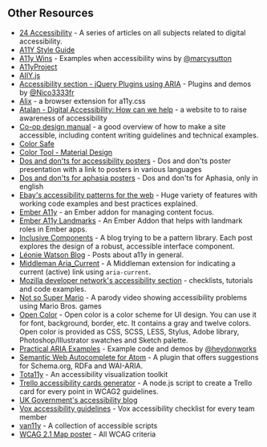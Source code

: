 
## Other Resources

* [24 Accessibility](https://www.24a11y.com) - A series of articles on all subjects related to digital accessibility.
* [A11Y Style Guide](https://github.com/cehfisher/a11y-style-guide)
* [A11y Wins](http://a11ywins.tumblr.com/) - Examples when accessibility wins by [@marcysutton](https://twitter.com/marcysutton)
* [A11yProject](https://github.com/a11yproject/a11yproject.com)
* [AIIY.js](http://allyjs.io/)
* [Accessibility section - jQuery Plugins using ARIA](http://a11y.nicolas-hoffmann.net/) - Plugins and demos by [@Nico3333fr](https://twitter.com/Nico3333fr)
* [Alix](https://github.com/ireade/alix) - a browser extension for a11y.css
* [Atalan - Digital Accessibility: How can we help](https://atalan.fr/agissons/en/index.html) - a website to to raise awareness of accessibility
* [Co-op design manual](https://coop-design-manual.herokuapp.com/accessibility.html) - a good overview of how to make a site accessible, including content writing guidelines and technical examples.
* [Color Safe](http://colorsafe.co/)
* [Color Tool - Material Design](https://material.io/color/#!/?view.left=0&view.right=0)
* [Dos and don'ts for accessibility posters](https://accessibility.blog.gov.uk/2016/09/02/dos-and-donts-on-designing-for-accessibility/) - Dos and don'ts poster presentation with a link to posters in various languages
* [Dos and don'ts for aphasia posters](https://cpb-eu-w2.wpmucdn.com/blogs.city.ac.uk/dist/5/1740/files/2018/05/aphasia-tpqt60.pdf) - Dos and don'ts for Aphasia, only in english
* [Ebay's accessibility patterns for the web](https://ebay.gitbooks.io/mindpatterns/content/) - Huge variety of features with working code examples and best practices explained.
* [Ember A11y](https://github.com/ember-a11y/ember-a11y) - an Ember addon for managing content focus. 
* [Ember A11y Landmarks](https://github.com/ember-a11y/ember-a11y-landmarks) - An Ember Addon that helps with landmark roles in Ember apps. 
* [Inclusive Components](http://inclusive-components.club/) - A blog trying to be a pattern library. Each post explores the design of a robust, accessible interface component.
* [Léonie Watson Blog](http://tink.uk/) - Posts about a11y in general.
* [Middleman Aria_Current](https://github.com/thoughtbot/middleman-aria_current) - A Middleman extension for indicating a current (active) link using `aria-current`.
* [Mozilla developer network's accessibility section](https://developer.mozilla.org/en-US/docs/Web/Accessibility) - checklists, tutorials and code examples.
* [Not so Super Mario](https://www.youtube.com/watch?v=DvaPRlZtfyc) - A parody video showing accessibility problems using Mario Bros. games
* [Open Color](https://yeun.github.io/open-color) - Open color is a color scheme for UI design. You can use it for font, background, border, etc. It contains a gray and twelve colors. Open color is provided as CSS, SCSS, LESS, Stylus, Adobe library, Photoshop/Illustrator swatches and Sketch palette.
* [Practical ARIA Examples](http://heydonworks.com/practical_aria_examples/) - Example code and demos by [@heydonworks](https://twitter.com/heydonworks)
* [Semantic Web Autocomplete for Atom](https://github.com/obetomuniz/autocomplete-semantic-web) - A plugin that offers suggestions for Schema.org, RDFa and WAI-ARIA.
* [Tota11y](http://khan.github.io/tota11y/) - An accessibility visualization toolkit
* [Trello accessibility cards generator](https://github.com/luarmr/trello-a11y-cards) - A node.js script to create a Trello card for every point in WCAG2 guidelines.
* [UK Government's accessibility blog](https://accessibility.blog.gov.uk/)
* [Vox accessibility guidelines](http://accessibility.voxmedia.com/) - Vox accessibility checklist for every team member
* [van11y](https://van11y.net/) - A collection of accessible scripts
* [WCAG 2.1 Map poster](http://intopia.digital/pdf/WCAG2_1Map.pdf) - All WCAG criteria